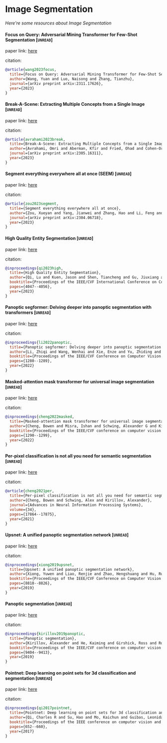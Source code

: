 # Image Segmentation
*Here're some resources about Image Segmentation*


#### Focus on Query: Adversarial Mining Transformer for Few-Shot Segmentation [`UNREAD`]

paper link: [here](https://arxiv.org/pdf/2311.17626)

citation: 
```bibtex
@article{wang2023focus,
  title={Focus on Query: Adversarial Mining Transformer for Few-Shot Segmentation},
  author={Wang, Yuan and Luo, Naisong and Zhang, Tianzhu},
  journal={arXiv preprint arXiv:2311.17626},
  year={2023}
}
```


#### Break-A-Scene: Extracting Multiple Concepts from a Single Image [`UNREAD`]

paper link: [here](https://arxiv.org/pdf/2305.16311)

citation: 
```bibtex
@article{avrahami2023break,
  title={Break-A-Scene: Extracting Multiple Concepts from a Single Image},
  author={Avrahami, Omri and Aberman, Kfir and Fried, Ohad and Cohen-Or, Daniel and Lischinski, Dani},
  journal={arXiv preprint arXiv:2305.16311},
  year={2023}
}
``` 


#### Segment everything everywhere all at once (SEEM) [`UNREAD`]

paper link: [here](https://arxiv.org/pdf/2304.06718.pdf)

citation: 
```bibtex
@article{zou2023segment,
  title={Segment everything everywhere all at once},
  author={Zou, Xueyan and Yang, Jianwei and Zhang, Hao and Li, Feng and Li, Linjie and Gao, Jianfeng and Lee, Yong Jae},
  journal={arXiv preprint arXiv:2304.06718},
  year={2023}
}
```

#### High Quality Entity Segmentation [`UNREAD`]

paper link: [here](http://openaccess.thecvf.com/content/ICCV2023/html/Qi_High_Quality_Entity_Segmentation_ICCV_2023_paper.html)

citation: 
```bibtex
@inproceedings{qi2023high,
  title={High Quality Entity Segmentation},
  author={Qi, Lu and Kuen, Jason and Shen, Tiancheng and Gu, Jiuxiang and Li, Wenbo and Guo, Weidong and Jia, Jiaya and Lin, Zhe and Yang, Ming-Hsuan},
  booktitle={Proceedings of the IEEE/CVF International Conference on Computer Vision},
  pages={4047--4056},
  year={2023}
}
```


#### Panoptic segformer: Delving deeper into panoptic segmentation with transformers [`UNREAD`]

paper link: [here](http://openaccess.thecvf.com/content/CVPR2022/papers/Li_Panoptic_SegFormer_Delving_Deeper_Into_Panoptic_Segmentation_With_Transformers_CVPR_2022_paper.pdf)

citation: 
```bibtex
@inproceedings{li2022panoptic,
  title={Panoptic segformer: Delving deeper into panoptic segmentation with transformers},
  author={Li, Zhiqi and Wang, Wenhai and Xie, Enze and Yu, Zhiding and Anandkumar, Anima and Alvarez, Jose M and Luo, Ping and Lu, Tong},
  booktitle={Proceedings of the IEEE/CVF Conference on Computer Vision and Pattern Recognition},
  pages={1280--1289},
  year={2022}
}
```

#### Masked-attention mask transformer for universal image segmentation [`UNREAD`]

paper link: [here](http://openaccess.thecvf.com/content/CVPR2022/papers/Cheng_Masked-Attention_Mask_Transformer_for_Universal_Image_Segmentation_CVPR_2022_paper.pdf)

citation: 
```bibtex
@inproceedings{cheng2022masked,
  title={Masked-attention mask transformer for universal image segmentation},
  author={Cheng, Bowen and Misra, Ishan and Schwing, Alexander G and Kirillov, Alexander and Girdhar, Rohit},
  booktitle={Proceedings of the IEEE/CVF conference on computer vision and pattern recognition},
  pages={1290--1299},
  year={2022}
}
```



#### Per-pixel classification is not all you need for semantic segmentation [`UNREAD`]

paper link: [here](https://proceedings.neurips.cc/paper_files/paper/2021/file/950a4152c2b4aa3ad78bdd6b366cc179-Paper.pdf)

citation: 
```bibtex
@article{cheng2021per,
  title={Per-pixel classification is not all you need for semantic segmentation},
  author={Cheng, Bowen and Schwing, Alex and Kirillov, Alexander},
  journal={Advances in Neural Information Processing Systems},
  volume={34},
  pages={17864--17875},
  year={2021}
}
```
  

#### Upsnet: A unified panoptic segmentation network [`UNREAD`]

paper link: [here](https://openaccess.thecvf.com/content_CVPR_2019/papers/Xiong_UPSNet_A_Unified_Panoptic_Segmentation_Network_CVPR_2019_paper.pdf)

citation: 
```bibtex
@inproceedings{xiong2019upsnet,
  title={Upsnet: A unified panoptic segmentation network},
  author={Xiong, Yuwen and Liao, Renjie and Zhao, Hengshuang and Hu, Rui and Bai, Min and Yumer, Ersin and Urtasun, Raquel},
  booktitle={Proceedings of the IEEE/CVF Conference on Computer Vision and Pattern Recognition},
  pages={8818--8826},
  year={2019}
}
```

#### Panoptic segmentation [`UNREAD`]

paper link: [here](https://openaccess.thecvf.com/content_CVPR_2019/papers/Kirillov_Panoptic_Segmentation_CVPR_2019_paper.pdf)

citation: 
```bibtex
@inproceedings{kirillov2019panoptic,
  title={Panoptic segmentation},
  author={Kirillov, Alexander and He, Kaiming and Girshick, Ross and Rother, Carsten and Doll{\'a}r, Piotr},
  booktitle={Proceedings of the IEEE/CVF conference on computer vision and pattern recognition},
  pages={9404--9413},
  year={2019}
}
```


#### Pointnet: Deep learning on point sets for 3d classification and segmentation [`UNREAD`]

paper link: [here](https://openaccess.thecvf.com/content_cvpr_2017/papers/Qi_PointNet_Deep_Learning_CVPR_2017_paper.pdf)

citation: 
```bibtex
@inproceedings{qi2017pointnet,
  title={Pointnet: Deep learning on point sets for 3d classification and segmentation},
  author={Qi, Charles R and Su, Hao and Mo, Kaichun and Guibas, Leonidas J},
  booktitle={Proceedings of the IEEE conference on computer vision and pattern recognition},
  pages={652--660},
  year={2017}
}
```



    